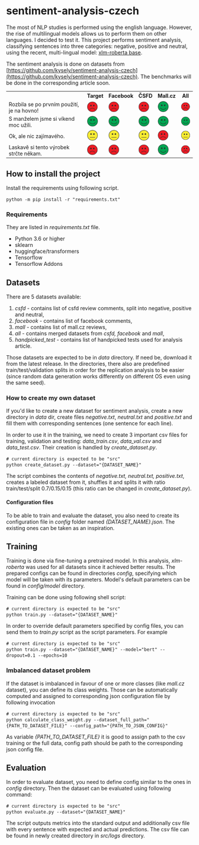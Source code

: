 # sentiment-analysis-czech
The most of NLP studies is performed using the english language. However, the rise of multilingual models allows us
to perform them on other languages. I decided to test it. This project performs sentiment analysis, classifying
sentences into three categories: negative, positive and neutral, using the recent, multi-lingual model: [xlm-roberta base](https://arxiv.org/pdf/1911.02116.pdf).

The sentiment analysis is done on datasets from [https://github.com/kysely/sentiment-analysis-czech](https://github.com/kysely/sentiment-analysis-czech). The
benchmarks will be done in the corresponding article soon.

<table>
    <tr>
        <th></th>
        <th>Target</th>
        <th>Facebook</th>
        <th>ČSFD</th>
        <th>Mall.cz</th>
        <th>All</th>
    </tr>
    <tr>
        <td>Rozbila se po prvním použití, je na hovno!</td>
        <td><img src="docs/negative.png" alt="negative" style="width: 30px;"/></td>
        <td><img src="docs/negative.png" alt="negative" style="width: 30px;"/></td>
        <td><img src="docs/negative.png" alt="negative" style="width: 30px;"/></td>
        <td><img src="docs/positive.png" alt="positive" style="width: 30px;"/></td>
        <td><img src="docs/negative.png" alt="negative" style="width: 30px;"/></td>
    </tr>
     <tr>
        <td>S manželem jsme si víkend moc užili.</td>
        <td><img src="docs/positive.png" alt="positive" style="width: 30px;"/></td>
        <td><img src="docs/positive.png" alt="positive" style="width: 30px;"/></td>
        <td><img src="docs/positive.png" alt="positive" style="width: 30px;"/></td>
        <td><img src="docs/positive.png" alt="positive" style="width: 30px;"/></td>
        <td><img src="docs/positive.png" alt="positive" style="width: 30px;"/></td>
    </tr>
    <tr>
        <td>Ok, ale nic zajímavého.</td>
        <td><img src="docs/neutral.png" alt="neutral" style="width: 30px;"/></td>
        <td><img src="docs/neutral.png" alt="neutral" style="width: 30px;"/></td>
        <td><img src="docs/neutral.png" alt="neutral" style="width: 30px;"/></td>
        <td><img src="docs/negative.png" alt="negative" style="width: 30px;"/></td>
        <td><img src="docs/neutral.png" alt="neutral" style="width: 30px;"/></td>
    </tr>
    <tr>
        <td>Laskavě si tento výrobek strčte někam.</td>
        <td><img src="docs/negative.png" alt="negative" style="width: 30px;"/></td>
        <td><img src="docs/negative.png" alt="negative" style="width: 30px;"/></td>
        <td><img src="docs/negative.png" alt="negative" style="width: 30px;"/></td>
        <td><img src="docs/positive.png" alt="positive" style="width: 30px;"/></td>
        <td><img src="docs/negative.png" alt="negative" style="width: 30px;"/></td>
    </tr>
</table>

## How to install the project
Install the requirements using following script.

```shell script
python -m pip install -r "requirements.txt"
```

### Requirements
They are listed in *requirements.txt* file.

- Python 3.6 or higher
- sklearn
- huggingface/transformers
- Tensorflow
- Tensorflow Addons

## Datasets
There are 5 datasets available:
1. *csfd* - contains list of csfd review comments, split into negative, positive and neutral,
2. *facebook* - contains list of facebook comments,
3. *mall* - contains list of mall.cz reviews,
4. *all* - contains merged datasets from *csfd, facebook* and *mall*,
5. *handpicked_test* - contains list of handpicked tests used for analysis article.

Those datasets are expected to be in *data* directory. If need be, download it from the latest release. In the directories, there also are predefined train/test/validation splits in order for the replication analysis to be easier (since random data generation works differently on different OS even using the same seed).

### How to create my own dataset
If you'd like to create a new dataset for sentiment analysis, create a new directory in *data* dir,
create files *negative.txt*, *neutral.txt* and *positive.txt* and fill them with corresponding sentences (one sentence for each line).

In order to use it in the training, we need to create 3 important csv files for training, validation and testing: *data_train.csv*,
*data_val.csv* and *data_test.csv*. Their creation is handled by *create_dataset.py*.

```shell script
# current directory is expected to be "src"
python create_dataset.py --dataset="{DATASET_NAME}"
```

The script combines the contents of *negative.txt, neutral.txt, positive.txt*, creates a labeled dataset from it, shuffles it 
and splits it with ratio train/test/split 0.7/0.15/0.15 (this ratio can be changed in *create_dataset.py*).


#### Configuration files
To be able to train and evaluate the dataset, you also need to create its configuration file in *config* folder named
*{DATASET_NAME}.json*. The existing ones can be taken as an inspiration.

## Training
Training is done via fine-tuning a pretrained model. In this analysis, *xlm-roberta* was used for all datasets since it achieved better results.
The prepared configs can be found in directories *config*, specifying which model will be taken with its parameters. Model's
default parameters can be found in *config/model* directory.

Training can be done using following shell script:

```shell script
# current directory is expected to be "src"
python train.py --dataset="{DATASET_NAME}"
```

In order to override default parameters specified by config files, you can send them to *train.py*
script as the script parameters. For example

```shell script
# current directory is expected to be "src"
python train.py --dataset="{DATASET_NAME}" --model="bert" --dropout=0.1 --epochs=10
```

### Imbalanced dataset problem
If the dataset is imbalanced in favour of one or more classes (like *mall.cz* dataset), you can define its class weights.
Those can be automatically computed and assigned to corresponding json configuration file by following invocation

```shell script
# current directory is expected to be "src"
python calculate_class_weight.py --dataset_full_path="{PATH_TO_DATASET_FILE}" --config_path="{PATH_TO_JSON_CONFIG}"
```

As variable *{PATH_TO_DATASET_FILE}* it is good to assign path to the csv training or the full data, config path should be
path to the corresponding json config file.

## Evaluation
In order to evaluate dataset, you need to define config similar to the ones in *config* directory.
Then the dataset can be evaluated using following command:

```shell script
# current directory is expected to be "src"
python evaluate.py --dataset="{DATASET_NAME}"
```

The script outputs metrics into the standard output and additionally csv file with every sentence with expected and actual predictions. The
csv file can be found in newly created directory in *src/logs* directory.


